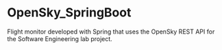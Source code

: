 # OpenSky_SpringBoot
Flight monitor developed with Spring that uses the OpenSky REST API for the Software Engineering lab project.
